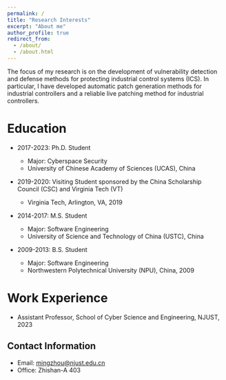 ```yaml
---
permalink: /
title: "Research Interests"
excerpt: "About me"
author_profile: true
redirect_from: 
  - /about/
  - /about.html
---
```


The focus of my research is on the development of vulnerability detection and defense methods for protecting industrial control systems (ICS). In particular, I have developed automatic patch generation methods for industrial controllers and a reliable live patching method for industrial controllers. 

Education
======
* 2017-2023: Ph.D. Student
  * Major: Cyberspace Security
  * University of Chinese Academy of Sciences (UCAS), China

* 2019-2020: Visiting Student sponsored by the China Scholarship Council (CSC) and Virginia Tech (VT)
  * Virginia Tech, Arlington, VA, 2019

* 2014-2017: M.S. Student
  * Major: Software Engineering
  * University of Science and Technology of China (USTC), China

* 2009-2013: B.S. Student
  * Major: Software Engineering
  * Northwestern Polytechnical University (NPU), China, 2009

Work Experience
======
* Assistant Professor, School of Cyber Science and Engineering, NJUST, 2023

Contact Information
------
* Email: mingzhou@njust.edu.cn
* Office: Zhishan-A 403
